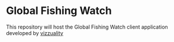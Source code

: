 # Global Fishing Watch

This repository will host the Global Fishing Watch client application developed by [vizzuality](http://www.vizzuality.com/)